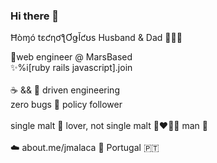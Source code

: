 ### Hi there 👋

Ħòɱó tɛƈƞơƪƠǥǏƈʊs Husband & Dad 👨‍👩‍👧<br>

🚀web engineer @ MarsBased<br>
✨%i[ruby rails javascript].join<br>
<br>
☕️ && 🍰 driven engineering<br>
zero bugs 🤯 policy follower<br>
<br>
single malt 🥃 lover, not single malt 👩‍❤️‍💋‍👨 man 🐾<br>
<br>
☁️ about.me/jmalaca 🏡 Portugal 🇵🇹

<!--
**tOOnPT/tOOnPT** is a ✨ _special_ ✨ repository because its `README.md` (this file) appears on your GitHub profile.

Here are some ideas to get you started:

- 🔭 I’m currently working on ...
- 🌱 I’m currently learning ...
- 👯 I’m looking to collaborate on ...
- 🤔 I’m looking for help with ...
- 💬 Ask me about ...
- 📫 How to reach me: ...
- 😄 Pronouns: ...
- ⚡ Fun fact: ...
-->
